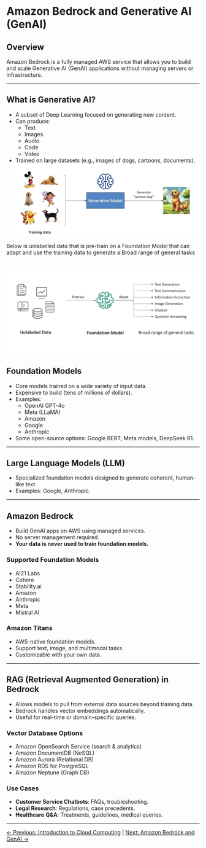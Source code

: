 # Amazon Bedrock and Generative AI (GenAI)

## Overview
Amazon Bedrock is a fully managed AWS service that allows you to build and scale Generative AI (GenAI) applications without managing servers or infrastructure.  

---

## What is Generative AI?
- A subset of Deep Learning focused on generating new content.
- Can produce:
  - Text
  - Images
  - Audio
  - Code
  - Video
- Trained on large datasets (e.g., images of dogs, cartoons, documents).
![HAI Training Data ](../../imgs/03-amazon-bedrock-genai/ai-data-set.png)

Below is unlabelled data that is pre-train on a Foundation Model that can adapt and use the training data to generate a Broad range of general tasks

![HAI Training Data ](../../imgs/03-amazon-bedrock-genai/ai-data-02.png  )
---

## Foundation Models
- Core models trained on a wide variety of input data.
- Expensive to build (tens of millions of dollars).
- Examples:
  - OpenAI GPT-4o
  - Meta (LLaMA)
  - Amazon
  - Google
  - Anthropic
- Some open-source options: Google BERT, Meta models, DeepSeek R1.

---

## Large Language Models (LLM)
- Specialized foundation models designed to generate coherent, human-like text.
- Examples: Google, Anthropic.

---

## Amazon Bedrock
- Build GenAI apps on AWS using managed services.
- No server management required.
- **Your data is never used to train foundation models.**

### Supported Foundation Models
- AI21 Labs
- Cohere
- Stability.ai
- Amazon
- Anthropic
- Meta
- Mistral AI

### Amazon Titans
- AWS-native foundation models.
- Support text, image, and multimodal tasks.
- Customizable with your own data.

---

## RAG (Retrieval Augmented Generation) in Bedrock
- Allows models to pull from external data sources beyond training data.
- Bedrock handles vector embeddings automatically.
- Useful for real-time or domain-specific queries.

### Vector Database Options
- Amazon OpenSearch Service (search & analytics)
- Amazon DocumentDB (NoSQL)
- Amazon Aurora (Relational DB)
- Amazon RDS for PostgreSQL
- Amazon Neptune (Graph DB)

### Use Cases
- **Customer Service Chatbots**: FAQs, troubleshooting.
- **Legal Research**: Regulations, case precedents.
- **Healthcare Q&A**: Treatments, guidelines, medical queries.

---
[← Previous: Introduction to Cloud Computing](./01-introduction-to-ai.md) | [Next: Amazon Bedrock and GenAI →](../03-amazon-bedrock-genai/03-amazon-bedrock-genai.md)
